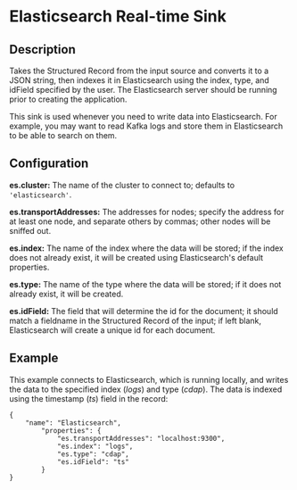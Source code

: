 # Elasticsearch Real-time Sink


Description
-----------
Takes the Structured Record from the input source and converts it to a JSON string, then indexes it in
Elasticsearch using the index, type, and idField specified by the user. The Elasticsearch server should
be running prior to creating the application.

This sink is used whenever you need to write data into Elasticsearch.
For example, you may want to read Kafka logs and store them in Elasticsearch
to be able to search on them.


Configuration
-------------
**es.cluster:** The name of the cluster to connect to; defaults to ``'elasticsearch'``.

**es.transportAddresses:** The addresses for nodes; specify the address for at least one node,
and separate others by commas; other nodes will be sniffed out.

**es.index:** The name of the index where the data will be stored; if the index does not already exist,
it will be created using Elasticsearch's default properties.

**es.type:** The name of the type where the data will be stored; if it does not already exist, it will be created.

**es.idField:** The field that will determine the id for the document; it should match a fieldname in the
Structured Record of the input; if left blank, Elasticsearch will create a unique id for each document.


Example
--------
This example connects to Elasticsearch, which is running locally, and writes the data to
the specified index (*logs*) and type (*cdap*). The data is indexed using the timestamp (*ts*) field
in the record:

    {
        "name": "Elasticsearch",
            "properties": {
                "es.transportAddresses": "localhost:9300",
                "es.index": "logs",
                "es.type": "cdap",
                "es.idField": "ts"
            }
    }
